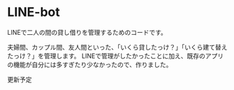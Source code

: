 # LINE-bot
LINEで二人の間の貸し借りを管理するためのコードです。

夫婦間、カップル間、友人間といった、「いくら貸したっけ？」「いくら建て替えたっけ？」を管理します。
LINEで管理がしたかったことに加え、既存のアプリの機能が自分には多すぎたり少なかったので、作りました。

更新予定
